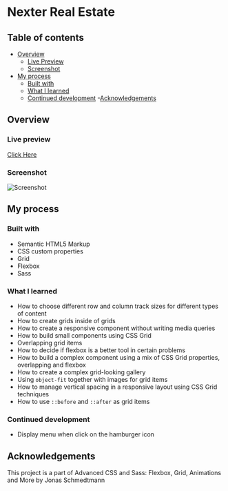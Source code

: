 # Nexter Real Estate

## Table of contents

- [Overview](#overview)
  - [Live Preview](#Live-preview)
  - [Screenshot](#screenshot)
- [My process](#my-process)
  - [Built with](#built-with)
  - [What I learned](#what-i-learned)
  - [Continued development](#continued-development) -[Acknowledgements](#acknowledgements)

## Overview

### Live preview

[Click Here](https://bhornbhaya.github.io/nexter-real-estate/)

### Screenshot

![Screenshot](img/screenshot.png)

## My process

### Built with

- Semantic HTML5 Markup
- CSS custom properties
- Grid
- Flexbox
- Sass

### What I learned

- How to choose different row and column track sizes for different types of content
- How to create grids inside of grids
- How to create a responsive component without writing media queries
- How to build small components using CSS Grid
- Overlapping grid items
- How to decide if flexbox is a better tool in certain problems
- How to build a complex component using a mix of CSS Grid properties, overlapping and flexbox
- How to create a complex grid-looking gallery
- Using `object-fit` together with images for grid items
- How to manage vertical spacing in a responsive layout using CSS Grid techniques
- How to use `::before` and `::after` as grid items

### Continued development

- Display menu when click on the hamburger icon

## Acknowledgements

This project is a part of Advanced CSS and Sass: Flexbox, Grid, Animations and More by Jonas Schmedtmann
